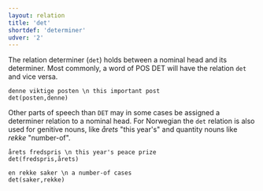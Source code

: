 ```yaml
---
layout: relation
title: 'det'
shortdef: 'determiner'
udver: '2'
---
```


The relation determiner (`det`) holds between a nominal head and its determiner. Most commonly, a word of POS DET will have the relation `det` and vice versa. 

~~~ sdparse
denne viktige posten \n this important post
det(posten,denne)
~~~

Other parts of speech than `DET` may in some cases be assigned a determiner relation to a nominal head. 
For Norwegian the `det` relation is also used for genitive nouns, like *årets* "this year's" and quantity nouns like *rekke* "number-of".

~~~ sdparse
årets fredspris \n this year's peace prize
det(fredspris,årets)
~~~

~~~ sdparse
en rekke saker \n a number-of cases
det(saker,rekke)
~~~

<!-- Interlanguage links updated Po 11. listopadu 2024, 20:10:48 CET -->
